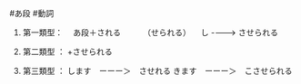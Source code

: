 #あ段 #動詞 

1. 第一類型：
	　あ段＋される
	　　　（せられる）
	　し ----> させられる　

3. 第二類型 ：
	+させられる

3. 第三類型 ：
	します　ーーー＞　させれる
	きます　ーーー＞　こさせられる